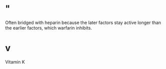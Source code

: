 # "

Often bridged with heparin because the later factors stay active longer than the earlier factors, which warfarin inhibits.

# v

Vitamin K
